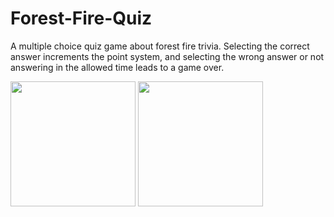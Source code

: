 # Forest-Fire-Quiz

A multiple choice quiz game about forest fire trivia. 
Selecting the correct answer increments the point system, and selecting the wrong answer or not answering in the allowed time leads to a game over.

<img src="https://user-images.githubusercontent.com/45963788/58840717-98f5df00-861b-11e9-9b17-71fa6d46bfab.png" width="200"/>
<img src="https://user-images.githubusercontent.com/45963788/58840972-b2e3f180-861c-11e9-8cd3-e7616c22dc3c.png" width="200"/>

